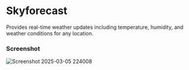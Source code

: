 <h1>Skyforecast</h1>
Provides real-time weather updates including temperature, humidity, and weather conditions for any location.

<h3>Screenshot</h3>

![Screenshot 2025-03-05 224008](https://github.com/user-attachments/assets/5dc479a2-4899-4691-833e-73c8d4ec5cfd)
